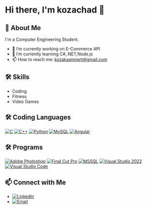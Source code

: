 # Hi there, I'm kozachad 👋

## 🚀 About Me
I'm a Computer Engineering Student.

- 🔭 I’m currently working on E-Commerce API
- 🌱 I’m currently learning C#,.NET,Node.js
- 📫 How to reach me: kozakaanmert@gmail.com

## 🛠️ Skills
- Coding
- Fitness
- Video Games


## 🛠️ Coding Languages
[![C](https://img.shields.io/badge/-C-A8B9CC?style=flat&logo=c&logoColor=white)](https://en.wikipedia.org/wiki/C_(programming_language))
[![C++](https://img.shields.io/badge/-C++-00599C?style=flat&logo=c%2B%2B&logoColor=white)](https://isocpp.org/)
[![Python](https://img.shields.io/badge/-Python-3776AB?style=flat&logo=python&logoColor=white)](https://www.python.org/)
[![MySQL](https://img.shields.io/badge/-MySQL-4479A1?style=flat&logo=mysql&logoColor=white)](https://www.mysql.com/)
[![Angular](https://img.shields.io/badge/-Angular-DD0031?style=flat&logo=angular&logoColor=white)](https://angular.io/)

## 🛠️ Programs
[![Adobe Photoshop](https://img.shields.io/badge/-Adobe%20Photoshop-31A8FF?style=flat&logo=adobe-photoshop&logoColor=white)](https://www.adobe.com/products/photoshop.html)
[![Final Cut Pro](https://img.shields.io/badge/-Final%20Cut%20Pro-000000?style=flat&logo=final-cut-pro&logoColor=white)](https://www.apple.com/final-cut-pro/)
[![MSSQL](https://img.shields.io/badge/-MSSQL-CC2927?style=flat&logo=microsoft-sql-server&logoColor=white)](https://www.microsoft.com/en-us/sql-server)
[![Visual Studio 2022](https://img.shields.io/badge/-Visual%20Studio%202022-5C2D91?style=flat&logo=visual-studio&logoColor=white)](https://visualstudio.microsoft.com/vs/)
[![Visual Studio Code](https://img.shields.io/badge/-Visual%20Studio%20Code-007ACC?style=flat&logo=visual-studio-code&logoColor=white)](https://code.visualstudio.com/)


## 📫 Connect with Me
- [![LinkedIn](https://img.shields.io/badge/-LinkedIn-0077B5?style=flat&logo=LinkedIn&logoColor=white)](https://www.linkedin.com/in/kaan-mert-kozal%C4%B1-6b60a52a5/)
- [![Email](https://img.shields.io/badge/-Email-D14836?style=flat&logo=Gmail&logoColor=white)](mailto:kozakaanmert@gmail.com)
